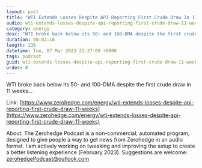 ```yaml
---
layout: post
title: "WTI Extends Losses Despite API Reporting First Crude Draw In 11 Weeks"
audio: wti-extends-losses-despite-api-reporting-first-crude-draw-11-weeks-0
category: energy
desc: "WTI broke back below its 50- and 100-DMA despite the first crude draw in 11 weeks..."
duration: 00:02:16
length: 136
datetime: Tue, 07 Mar 2023 21:37:00 +0000
tags: podcast
guid: wti-extends-losses-despite-api-reporting-first-crude-draw-11-weeks-0
order: 0
---
```

WTI broke back below its 50- and 100-DMA despite the first crude draw in 11 weeks...

Link: [https://www.zerohedge.com/energy/wti-extends-losses-despite-api-reporting-first-crude-draw-11-weeks](https://www.zerohedge.com/energy/wti-extends-losses-despite-api-reporting-first-crude-draw-11-weeks)

About: The Zerohedge Podcast is a non-commercial, automated program, designed to give people a way to get news from Zerohedge in an audio format.  I am actively working on tweaking and improving the setup to create a better listening experience (February 2023).  Suggestions are welcome: [zerohedgePodcast@outlook.com](mailto:zerohedgePodcast@outlook.com)